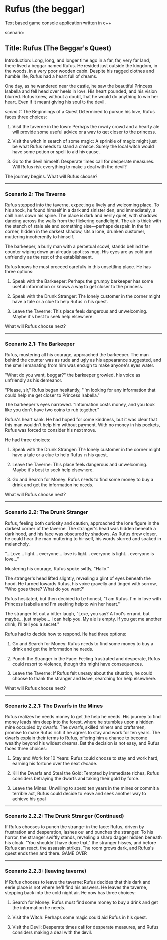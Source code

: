# Rufus (the beggar)

Text based game console application written in c++

scenario:

## Title: Rufus (The Beggar's Quest)

Introduction: Long, long, and longer time ago in a far, far, very far land, there lived a beggar named Rufus. He resided just outside the kingdom, in the woods, in a very poor wooden cabin. Despite his ragged clothes and humble life, Rufus had a heart full of dreams.

One day, as he wandered near the castle, he saw the beautiful Princess Isabella and fell head over heels in love. His heart pounded, and his vision blurred. Rufus knew, without a doubt, that he would do anything to win her heart. Even if it meant giving his soul to the devil.

_scene 1:_ The Beginnings of a Quest Determined to pursue his love, Rufus faces three choices:

1. Visit the taverne in the town: Perhaps the rowdy crowd and a hearty ale will provide some useful advice or a way to get closer to the princess.

2. Visit the witch in search of some magic: A sprinkle of magic might just be what Rufus needs to stand a chance. Surely the local witch would have some potion or spell to aid his cause.

3. Go to the devil himself: Desperate times call for desperate measures. Will Rufus risk everything to make a deal with the devil?

The journey begins. What will Rufus choose?

---

### Scenario 2: The Taverne

Rufus stepped into the taverne, expecting a lively and welcoming place. To his shock, he found himself in a dark and sinister den, and immediately, a chill runs down his spine. The place is dark and eerily quiet, with shadows dancing across the walls from the flickering candlelight. The air is thick with the stench of stale ale and something else—perhaps despair. In the far corner, hidden in the darkest shadow, sits a lone, drunken customer, muttering incoherently to himself.

The barkeeper, a burly man with a perpetual scowl, stands behind the counter wiping down an already spotless mug. His eyes are as cold and unfriendly as the rest of the establishment.

Rufus knows he must proceed carefully in this unsettling place. He has three options:

1.  Speak with the Barkeeper: Perhaps the grumpy barkeeper has some useful information or knows a way to get closer to the princess.

2.  Speak with the Drunk Stranger: The lonely customer in the corner might have a tale or a clue to help Rufus in his quest.

3.  Leave the Taverne: This place feels dangerous and unwelcoming. Maybe it's best to seek help elsewhere.

What will Rufus choose next?

---

### Scenario 2.1: The Barkeeper

Rufus, mustering all his courage, approached the barkeeper. The man behind the counter was as rude and ugly as his appearance suggested, and the smell emanating from him was enough to make anyone's eyes water.

"What do you want, beggar?" the barkeeper growled, his voice as unfriendly as his demeanor.

"Please, sir," Rufus began hesitantly, "I'm looking for any information that could help me get closer to Princess Isabella."

The barkeeper's eyes narrowed. "Information costs money, and you look like you don't have two coins to rub together."

Rufus's heart sank. He had hoped for some kindness, but it was clear that this man wouldn't help him without payment. With no money in his pockets, Rufus was forced to consider his next move.

He had three choices:

1. Speak with the Drunk Stranger: The lonely customer in the corner might have a tale or a clue to help Rufus in his quest.

2. Leave the Taverne: This place feels dangerous and unwelcoming. Maybe it's best to seek help elsewhere.

3. Go and Search for Money: Rufus needs to find some money to buy a drink and get the information he needs.

What will Rufus choose next?

---

### Scenario 2.2: The Drunk Stranger

Rufus, feeling both curiosity and caution, approached the lone figure in the darkest corner of the taverne. The stranger's head was hidden beneath a dark hood, and his face was obscured by shadows. As Rufus drew closer, he could hear the man muttering to himself, his words slurred and soaked in melancholy.

"...Love... light... everyone... love is light... everyone is light... everyone is love..."

Mustering his courage, Rufus spoke softly, "Hallo."

The stranger's head lifted slightly, revealing a glint of eyes beneath the hood. He turned towards Rufus, his voice gravelly and tinged with sorrow, "Who goes there? What do you want?"

Rufus hesitated, but then decided to be honest, "I am Rufus. I'm in love with Princess Isabella and I'm seeking help to win her heart."

The stranger let out a bitter laugh, "Love, you say? A fool's errand, but maybe... just maybe... I can help you. My ale is empty. If you get me another drink, I’ll tell you a secret."

Rufus had to decide how to respond. He had three options:

1. Go and Search for Money: Rufus needs to find some money to buy a drink and get the information he needs.

2. Punch the Stranger in the Face: Feeling frustrated and desperate, Rufus could resort to violence, though this might have consequences.

3. Leave the Taverne: If Rufus felt uneasy about the situation, he could choose to thank the stranger and leave, searching for help elsewhere.

What will Rufus choose next?

---

### Scenario 2.2.1: The Dwarfs in the Mines

Rufus realizes he needs money to get the help he needs. His journey to find money leads him deep into the forest, where he stumbles upon a hidden mine occupied by dwarfs. The dwarfs, skilled miners and craftsmen, promise to make Rufus rich if he agrees to stay and work for ten years.
The dwarfs explain their terms to Rufus, offering him a chance to become wealthy beyond his wildest dreams. But the decision is not easy, and Rufus faces three choices:

1. Stay and Work for 10 Years: Rufus could choose to stay and work hard, earning his fortune over the next decade.

2. Kill the Dwarfs and Steal the Gold: Tempted by immediate riches, Rufus considers betraying the dwarfs and taking their gold by force.

3. Leave the Mines: Unwilling to spend ten years in the mines or commit a terrible act, Rufus could decide to leave and seek another way to achieve his goal

---

### Scenario 2.2.2: The Drunk Stranger (Continued)

If Rufus chooses to punch the stranger in the face: Rufus, driven by frustration and desperation, lashes out and punches the stranger. To his horror, the stranger swiftly stands, revealing a sharp dagger hidden beneath his cloak. "You shouldn't have done that," the stranger hisses, and before Rufus can react, the assassin strikes. The room grows dark, and Rufus's quest ends then and there. GAME OVER

---

### Scenario 2.2.3: (leaving taverne)

If Rufus chooses to leave the taverne: Rufus decides that this dark and eerie place is not where he'll find his answers. He leaves the taverne, stepping back into the cold night air. He now has three choices:

1. Search for Money: Rufus must find some money to buy a drink and get the information he needs.

2. Visit the Witch: Perhaps some magic could aid Rufus in his quest.

3. Visit the Devil: Desperate times call for desperate measures, and Rufus considers making a deal with the devil.
